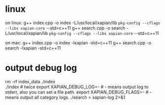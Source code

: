 # linux
on linux:
g++ index.cpp -o index  -L/usr/local/xapian/lib `pkg-config --cflags --libs xapian-core` --std=c++11
g++ search.cpp -o search  -L/usr/local/xapian/lib `pkg-config --cflags --libs xapian-core` --std=c++11


on mac:
g++ index.cpp -o index -lxapian -std=c++11
g++ search.cpp -o search -lxapian -std=c++11


# output debug log
rm -rf index_data
./index  
./index  # twice
export XAPIAN_DEBUG_LOG=-  # - means output log to stderr, also you can set a file path.
export XAPIAN_DEBUG_FLAGS=-  # - means output all category logs.
./search > xapian-log 2>&1 